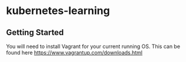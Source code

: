 # kubernetes-learning

## Getting Started

You will need to install Vagrant for your current running OS. This 
can be found here https://www.vagrantup.com/downloads.html


